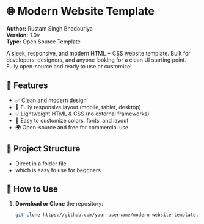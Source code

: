 # 🌐 Modern Website Template

**Author:** Rustam Singh Bhadouriya  
**Version:** 1.0v  
**Type:** Open Source Template

A sleek, responsive, and modern HTML + CSS website template. Built for developers, designers, and anyone looking for a clean UI starting point. Fully open-source and ready to use or customize!

## 🚀 Features

- ✅ Clean and modern design
- 📱 Fully responsive layout (mobile, tablet, desktop)
- 💡 Lightweight HTML & CSS (no external frameworks)
- 🎨 Easy to customize colors, fonts, and layout
- 🌍 Open-source and free for commercial use

## 📁 Project Structure

- Direct in a folder file
- which is easy to use for beggners


## 🔧 How to Use

1. **Download or Clone** the repository:
   ```bash
   git clone https://github.com/your-username/modern-website-template.git
```
